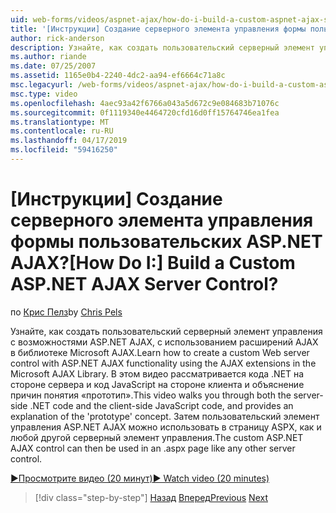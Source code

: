 ```yaml
---
uid: web-forms/videos/aspnet-ajax/how-do-i-build-a-custom-aspnet-ajax-server-control
title: '[Инструкции] Создание серверного элемента управления формы пользовательских ASP.NET AJAX? | Документы Майкрософт'
author: rick-anderson
description: Узнайте, как создать пользовательский серверный элемент управления с возможностями ASP.NET AJAX, с использованием расширений AJAX в библиотеке Microsoft AJAX. В этом видео показаны...
ms.author: riande
ms.date: 07/25/2007
ms.assetid: 1165e0b4-2240-4dc2-aa94-ef6664c71a8c
msc.legacyurl: /web-forms/videos/aspnet-ajax/how-do-i-build-a-custom-aspnet-ajax-server-control
msc.type: video
ms.openlocfilehash: 4aec93a42f6766a043a5d672c9e084683b71076c
ms.sourcegitcommit: 0f1119340e4464720cfd16d0ff15764746ea1fea
ms.translationtype: MT
ms.contentlocale: ru-RU
ms.lasthandoff: 04/17/2019
ms.locfileid: "59416250"
---
```

# <a name="how-do-i-build-a-custom-aspnet-ajax-server-control"></a><span data-ttu-id="1b91b-105">[Инструкции] Создание серверного элемента управления формы пользовательских ASP.NET AJAX?</span><span class="sxs-lookup"><span data-stu-id="1b91b-105">[How Do I:] Build a Custom ASP.NET AJAX Server Control?</span></span>

<span data-ttu-id="1b91b-106">по [Крис Пелз](https://twitter.com/chrispels)</span><span class="sxs-lookup"><span data-stu-id="1b91b-106">by [Chris Pels](https://twitter.com/chrispels)</span></span>

<span data-ttu-id="1b91b-107">Узнайте, как создать пользовательский серверный элемент управления с возможностями ASP.NET AJAX, с использованием расширений AJAX в библиотеке Microsoft AJAX.</span><span class="sxs-lookup"><span data-stu-id="1b91b-107">Learn how to create a custom Web server control with ASP.NET AJAX functionality using the AJAX extensions in the Microsoft AJAX Library.</span></span> <span data-ttu-id="1b91b-108">В этом видео рассматривается кода .NET на стороне сервера и код JavaScript на стороне клиента и объяснение причин понятия «прототип».</span><span class="sxs-lookup"><span data-stu-id="1b91b-108">This video walks you through both the server-side .NET code and the client-side JavaScript code, and provides an explanation of the 'prototype' concept.</span></span> <span data-ttu-id="1b91b-109">Затем пользовательский элемент управления ASP.NET AJAX можно использовать в страницу ASPX, как и любой другой серверный элемент управления.</span><span class="sxs-lookup"><span data-stu-id="1b91b-109">The custom ASP.NET AJAX control can then be used in an .aspx page like any other server control.</span></span>

[<span data-ttu-id="1b91b-110">&#9654;Просмотрите видео (20 минут)</span><span class="sxs-lookup"><span data-stu-id="1b91b-110">&#9654; Watch video (20 minutes)</span></span>](https://channel9.msdn.com/Blogs/ASP-NET-Site-Videos/how-do-i-build-a-custom-aspnet-ajax-server-control)

> [!div class="step-by-step"]
> <span data-ttu-id="1b91b-111">[Назад](how-do-i-debug-aspnet-ajax-applications-using-visual-studio-2005.md)
> [Вперед](how-do-i-use-javascript-to-refresh-an-aspnet-ajax-updatepanel.md)</span><span class="sxs-lookup"><span data-stu-id="1b91b-111">[Previous](how-do-i-debug-aspnet-ajax-applications-using-visual-studio-2005.md)
[Next](how-do-i-use-javascript-to-refresh-an-aspnet-ajax-updatepanel.md)</span></span>
